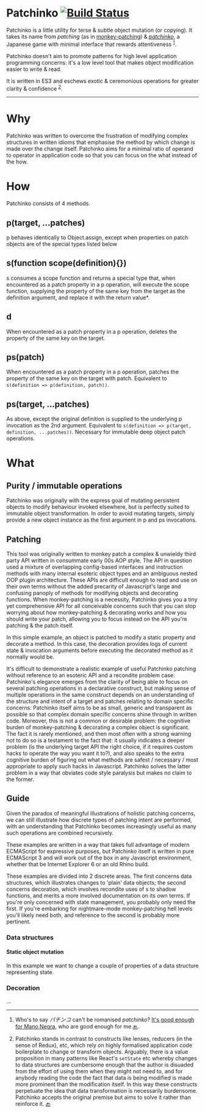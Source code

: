 # Patchinko [![Build Status](https://travis-ci.org/barneycarroll/patchinko.svg?branch=master)](https://travis-ci.org/barneycarroll/patchinko)

Patchinko is a little utility for terse & subtle object mutation (or copying). It takes its name from *patching* (as in [monkey-patching](https://en.wikipedia.org/wiki/Monkey_patch)) & *[patchinko](https://en.wikipedia.org/wiki/Pachinko)*, a Japanese game with minimal interface that rewards attentiveness <sup>[1](#user-content-f-romanisation)<a name=s-romanisation></a></sup>.

Patchinko doesn't aim to promote patterns for high level application programming concerns: it's a low level tool that makes object modification easier to write & read.

It is written in ES3 and eschews exotic & ceremonious operations for greater clarity & confidence <sup>[2](#user-content-f-exotic)<a name=s-exotic></a></sup>.

***

# Why 

Patchinko was written to overcome the frustration of modifying complex structures in written idioms that emphasise the method by which change is made over the change itself. Patchinko aims for a minimal ratio of operand to operator in application code so that you can focus on the what instead of the how.

# How

Patchinko consists of 4 methods.

## p(target, ...patches)

p behaves identically to Object.assign, except when properties on patch objects are of the special types listed below

## s(function scope(definition){})

s consumes a scope function and returns a special type that, when encountered as a patch property in a p operation, will execute the scope function, supplying the property of the same key from the target as the definition argument, and replace it with the return value*.

## d

When encountered as a patch property in a p operation, deletes the property of the same key on the target.

## ps(patch)

When encountered as a patch property in a p operation, patches the property of the same key on the target with patch. Equivalent to `s(definition => p(definition, patch))`.

## ps(target, ...patches)

As above, except the original definition is supplied to the underlying p invocation as the 2nd argument. Equivalent to `s(definition => p(target, definition, ...patches))`. Necessary for immutable deep object patch operations.

# What

## Purity / immutable operations

Patchinko was originally with the express goal of mutating persistent objects to modify behaviour invoked elsewhere, but is perfectly suited to immutable object transformation. In order to avoid mutating targets, simply provide a new object instance as the first argument in p and ps invocations.

## Patching 

This tool was originally written to monkey patch a complex & unwieldy third party API written in consummate early 00s AOP style. The API in question used a mixture of overlapping config-based interfaces and instruction methods with many internal esoteric object types and an ambiguous nested OOP plugin architecture. These APIs are difficult enough to read and use on their own terms without the added precarity of Javascript's large and confusing panoply of methods for modifying objects and decorating functions. When monkey-patching is a necessity, Patchinko gives you a tiny yet comprehensive API for all conceivable concerns such that you can stop worrying about how monkey-patching & decorating works and how you should write your patch, allowing you to focus instead on the API you're patching & the patch itself.

In this simple example, an object is patched to modify a static property and decorate a method. In this case, the decoration provides logs of current state & invocation arguments before executing the decorated method as it normally would be.

It's difficult to demonstrate a realistic example of useful Patchinko patching without reference to an esoteric API and a recondite problem case: Patchinko's elegance emerges from the clarity of being able to focus on several patching operations in a declarative construct, but making sense of multiple operations in the same construct depends on an understanding of the structure and intent of a target and patches relating to domain specific concerns: Patchinko itself aims to be as small, generic and transparent as possible so that complex domain specific concerns shine through in written code. Moreover, this is not a common or desirable problem: the cognitive burden of monkey-patching & decorating a complex object is significant. The fact it is rarely mentioned, and then most often with a strong warning not to do so is a testament to the fact that: it usually indicates a deeper problem (is the underlying target API the right choice, if it requires custom hacks to operate the way you want it to?), and also speaks to the extra cognitive burden of figuring out what methods are safest / necessary / most appropriate to apply such hacks in Javascript. Patchinko solves the latter problem in a way that obviates code style paralysis but makes no claim to the former.

## Guide

Given the paradox of meaningful illustrations of holistic patching concerns, we can still illustrate how discrete types of patching intent are performed, with an understanding that Patchinko becomes increasingly useful as many such operations are combined recursively.

These examples are written in a way that takes full advantage of modern ECMAScript for expressive purposes, but Patchinko itself is written in pure ECMAScript 3 and will work out of the box in any Javascript environment, whether that be Internet Explorer 6 or an old Rhino build.

These examples are divided into 2 discrete areas. The first concerns data structures, which illustrates changes to 'plain' data objects; the second concerns decoration, which involves recondite uses of s to shadow functions, and merits a more involved documentation on its own terms. If you're only concerned with state management, you probably only need the first. If you're embarking for nightmare-mode monkey-patching hell levels you'll likely need both, and reference to the second is probably more pertinent.

### Data structures 

#### Static object mutation

In this example we want to change a couple of properties of a data structure representing state.

### Decoration 

...

***

1. <a name=f-romanisation></a> Who's to say *パチンコ* can't be romanised *patchinko*? [It's good enough for Mano Negra](https://en.wikipedia.org/wiki/In_the_Hell_of_Patchinko), who are good enough for me [🔙](#user-content-s-romanisation).

2. <a name=f-exotic></a> Patchinko stands in contrast to constructs like lenses, reducers (in the sense of Redux), etc, which rely on highly formalised application code boilerplate to change or transform objects. Arguably, there is a value proposition in many patterns like React's `setState` etc whereby changes to data structures are cumbersome enough that the author is disuaded from the effort of using them when they might not need to, and for anybody reading the code the fact that data is being modified is made more prominent than the modification itself. In this way these constructs perpetuate the idea that data transformation is necessarily burdensome. Patchinko accepts the original premise but aims to solve it rather than reinforce it. [🔙](#user-content-s-exotic)